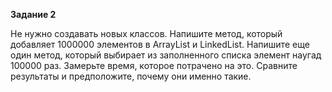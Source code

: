 **Задание 2**

Не нужно создавать новых классов. Напишите метод, который добавляет 1000000 элементов в ArrayList и LinkedList.
Напишите еще один метод, который выбирает из заполненного списка элемент наугад 100000 раз. Замерьте время,
которое потрачено на это. Сравните результаты и предположите, почему они именно такие.